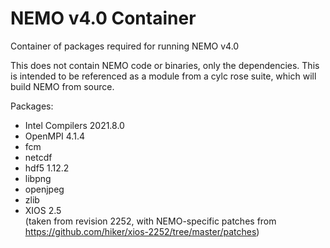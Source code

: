 # NEMO v4.0 Container

Container of packages required for running NEMO v4.0

This does not contain NEMO code or binaries, only the dependencies. This is intended to 
be referenced as a module from a cylc rose suite, which will build NEMO from source.

Packages:
  - Intel Compilers 2021.8.0
  - OpenMPI 4.1.4
  - fcm
  - netcdf
  - hdf5 1.12.2
  - libpng
  - openjpeg
  - zlib
  - XIOS 2.5
    <br/>(taken from revision 2252, with NEMO-specific patches from
    <br/>https://github.com/hiker/xios-2252/tree/master/patches)
